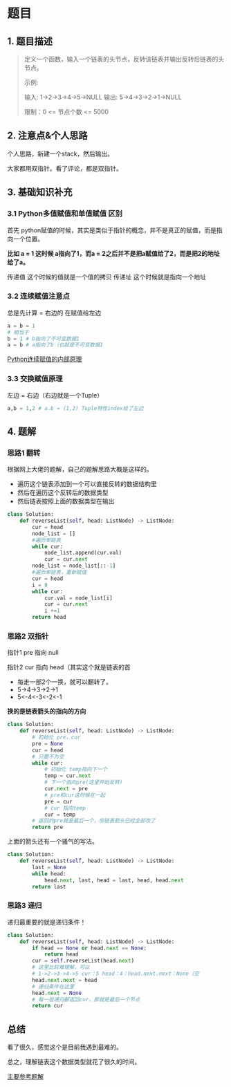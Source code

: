 # 题目

## 1. 题目描述

> 定义一个函数，输入一个链表的头节点，反转该链表并输出反转后链表的头节点。
>
>  示例:
>
> 输入: 1->2->3->4->5->NULL
> 输出: 5->4->3->2->1->NULL
>
>
> 限制：0 <= 节点个数 <= 5000
>

## 2. 注意点&个人思路

个人思路，新建一个stack，然后输出。

大家都用双指针。看了评论，都是双指针。

## 3. 基础知识补充

### 3.1 Python多值赋值和单值赋值 区别

首先 python赋值的时候，其实是类似于指针的概念，并不是真正的赋值，而是指向一个位置。

**比如 a = 1 这时候 a指向了1，而a = 2之后并不是把a赋值给了2，而是把2的地址给了a。**

传递值 这个时候的值就是一个值的拷贝
传递址 这个时候就是指向一个地址

### 3.2 连续赋值注意点

总是先计算 = 右边的 在赋值给左边

```python
a = b = 1
# 相当于
b = 1 # b指向了不可变数据1
a = b # a指向了b（也就是不可变数据1
```

[Python连续赋值的内部原理](https://imliyan.com/blogs/article/Python连续赋值的内部原理/)

### 3.3 交换赋值原理

左边 = 右边（右边就是一个Tuple）

```python
a,b = 1,2 # a.b = (1,2) Tuple特性index给了左边
```

## 4. 题解

### 思路1 翻转

根据网上大佬的题解，自己的题解思路大概是这样的。

- 遍历这个链表添加到一个可以直接反转的数据结构里
- 然后在遍历这个反转后的数据类型
- 然后链表按照上面的数据类型在输出

```python
class Solution:
    def reverseList(self, head: ListNode) -> ListNode:
        cur = head
        node_list = []
        #遍历单链表
        while cur:
            node_list.append(cur.val)
            cur = cur.next
        node_list = node_list[::-1] 
        #遍历单链表，重新赋值
        cur = head
        i = 0 
        while cur:
            cur.val = node_list[i]
            cur = cur.next
            i +=1
        return head
```

### 思路2 双指针

指针1 pre 指向 null

指针2 cur 指向 head（其实这个就是链表的首

- 每走一部2个一换，就可以翻转了。
- 5->4->3->2->1
- 5<-4<-3<-2<-1

**换的是链表箭头的指向的方向**

```python
class Solution:
    def reverseList(self, head: ListNode) -> ListNode:
        # 初始化 pre，cur
        pre = None
        cur = head
        # 只要不为空
        while cur:
            # 初始化 temp指向下一个
            temp = cur.next
            # 下一个指向pre(这里开始反转)
            cur.next = pre
            # pre和cur这时候在一起
            pre = cur
            # cur 指向temp
            cur = temp
        # 返回的pre就是最后一个，但链表箭头已经全部改了    
        return pre
```

上面的箭头还有一个骚气的写法。

```python
class Solution:
    def reverseList(self, head: ListNode) -> ListNode:
        last = None
        while head:
            head.next, last, head = last, head, head.next
        return last
```

### 思路3 递归

递归最重要的就是递归条件！

```python
class Solution:
    def reverseList(self, head: ListNode) -> ListNode:
        if head == None or head.next == None:
            return head
        cur = self.reverseList(head.next)
        # 这里比较难理解，可以
        # 1->2->3->4->5 cur：5 head：4：head.next.next：None（空
        head.next.next = head
        # 递归条件在这里
        head.next = None
        # 每一层递归都返回cur，那就是最后一个节点
        return cur
```



## 总结

看了很久，感觉这个是目前我遇到最难的。

总之，理解链表这个数据类型就花了很久的时间。

[主要参考题解](https://leetcode-cn.com/problems/fan-zhuan-lian-biao-lcof/solution/dong-hua-yan-shi-duo-chong-jie-fa-206-fan-zhuan-li/)
